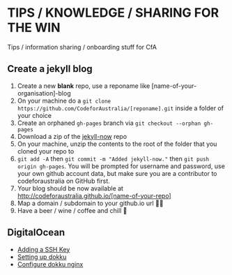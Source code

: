 # TIPS / KNOWLEDGE / SHARING FOR THE WIN
Tips / information sharing / onboarding stuff for CfA

## Create a jekyll blog
1. Create a new **blank** repo, use a reponame like [name-of-your-organisation]-blog
2. On your machine do a `git clone https://github.com/CodeforAustralia/[reponame].git` inside a folder of your choice
2. Create an orphaned `gh-pages` branch via `git checkout --orphan gh-pages`
3. Download a zip of the [jekyll-now](https://github.com/barryclark/jekyll-now) repo
4. On your machine, unzip the contents to the root of the folder that you cloned your repo to
5. `git add -A` then `git commit -m "Added jekyll-now."` then `git push origin gh-pages`. You will be prompted for username and password, use your own github account data, but make sure you are a contributor to codeforaustralia on GitHub first.
6. Your blog should be now available at http://codeforaustralia.github.io/[name-of-your-repo]
7. Map a domain / subdomain to your github.io url 👍🏽
8. Have a beer / wine / coffee and chill 🍻

## DigitalOcean
* [Adding a SSH Key](https://www.digitalocean.com/community/tutorials/how-to-use-ssh-keys-with-digitalocean-droplets)
* [Setting up dokku](https://www.andrewmunsell.com/blog/dokku-tutorial-digital-ocean/)
* [Configure dokku nginx](http://dokku.viewdocs.io/dokku/nginx/#default-site)
